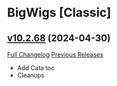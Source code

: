# BigWigs [Classic]

## [v10.2.68](https://github.com/BigWigsMods/BigWigs_Classic/tree/v10.2.68) (2024-04-30)
[Full Changelog](https://github.com/BigWigsMods/BigWigs_Classic/compare/v10.2.67...v10.2.68) [Previous Releases](https://github.com/BigWigsMods/BigWigs_Classic/releases)

- Add Cata toc  
- Cleanups  
